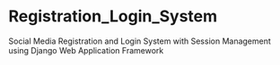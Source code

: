 # Registration_Login_System
Social Media Registration and Login System with Session Management using Django Web Application Framework

